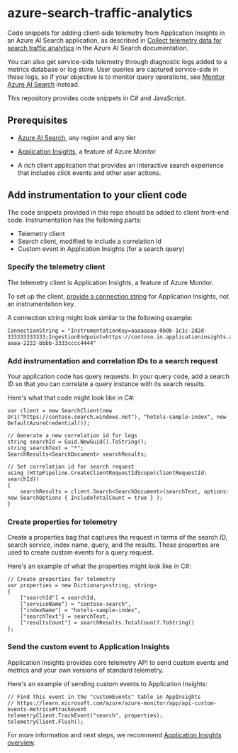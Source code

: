 # azure-search-traffic-analytics

Code snippets for adding client-side telemetry from Application Insights in an Azure AI Search application, as described in [Collect telemetry data for search traffic analytics](/azure/search/search-traffic-analytics) in the Azure AI Search documentation.

You can also get service-side telemetry through diagnostic logs added to a metrics database or log store. User queries are captured service-side in these logs, so if your objective is to monitor query operations, see [Monitor Azure AI Search](/azure/search/monitor-azure-cognitive-search) instead.

This repository provides code snippets in C# and JavaScript.

## Prerequisites

- [Azure AI Search](/azure/search/search-create-service-portal), any region and any tier

- [Application Insights](/azure/azure-monitor/app/create-workspace-resource), a feature of Azure Monitor

- A rich client application that provides an interactive search experience that includes click events and other user actions.

## Add instrumentation to your client code

The code snippets provided in this repo should be added to client front-end code. Instrumentation has the following parts:

- Telemetry client
- Search client, modified to include a correlation Id
- Custom event in Application Insights (for a search query)

### Specify the telemetry client

The telemetry client is Application Insights, a feature of Azure Monitor.

To set up the client, [provide a connection string](https://learn.microsoft.com/azure/azure-monitor/app/migrate-from-instrumentation-keys-to-connection-strings) for Application Insights, not an instrumentation key.

A connection string might look similar to the following example:

```
ConnectionString = "InstrumentationKey=aaaaaaaa-0b0b-1c1c-2d2d-333333333333;IngestionEndpoint=https://contoso.in.applicationinsights.azure.com/;LiveEndpoint=https://contoso.livediagnostics.monitor.azure.com/;ApplicationId=00001111-aaaa-2222-bbbb-3333cccc4444"
```

### Add instrumentation and correlation IDs to a search request

Your application code has query requests. In your query code, add a search ID so that you can correlate a query instance with its search results.

Here's what that code might look like in C#:

```dotnet
var client = new SearchClient(new Uri("https://contoso.search.windows.net"), "hotels-sample-index", new DefaultAzureCredential());

// Generate a new correlation id for logs
string searchId = Guid.NewGuid().ToString();
string searchText = "*";
SearchResults<SearchDocument> searchResults;

// Set correlation id for search request
using (HttpPipeline.CreateClientRequestIdScope(clientRequestId: searchId))
{
    searchResults = client.Search<SearchDocument>(searchText, options: new SearchOptions { IncludeTotalCount = true } );
}
```

### Create properties for telemetry

Create a properties bag that captures the request in terms of the search ID, search service, index name, query, and the results. These properties are used to create custom events for a query request.

Here's an example of what the properties might look like in C#:

```dotnet
// Create properties for telemetry
var properties = new Dictionary<string, string>
{
    ["searchId"] = searchId,
    ["serviceName"] = "contoso-search",
    ["indexName"] = "hotels-sample-index",
    ["searchText"] = searchText,
    ["resultsCount"] = searchResults.TotalCount?.ToString()
};
```

### Send the custom event to Application Insights

Application Insights provides core telemetry API to send custom events and metrics and your own versions of standard telemetry.

Here's an example of sending custom events to Application Insights:

```dotnet
// Find this event in the "customEvents" table in AppInsights
// https://learn.microsoft.com/azure/azure-monitor/app/api-custom-events-metrics#trackevent
telemetryClient.TrackEvent("search", properties);
telemetryClient.Flush();
```

For more information and next steps, we recommend [Application Insights overview](https://learn.microsoft.com/azure/azure-monitor/app/app-insights-overview#frequently-asked-questions).